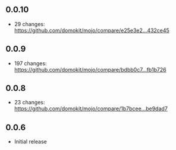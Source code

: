 ## 0.0.10

  - 29 changes: https://github.com/domokit/mojo/compare/e25e3e2...432ce45

## 0.0.9

  - 197 changes: https://github.com/domokit/mojo/compare/bdbb0c7...fb1b726

## 0.0.8

  - 23 changes: https://github.com/domokit/mojo/compare/1b7bcee...be9dad7

## 0.0.6
  * Initial release

